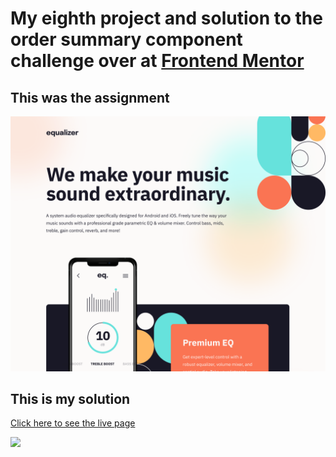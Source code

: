 # My eighth project and solution to the order summary component challenge over at [Frontend Mentor](https://www.frontendmentor.io/challenges)

## This was the assignment

![](./assets/desktop-design.png)

## This is my solution

[Click here to see the live page](https://arthurpog.github.io/order-summary-component/)

![](./design/my-solution.png)


